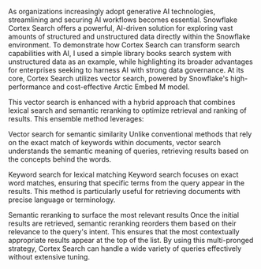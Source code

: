 As organizations increasingly adopt generative AI technologies, streamlining and securing AI workflows becomes essential. Snowflake Cortex Search offers a powerful, AI-driven solution for exploring vast amounts of structured and unstructured data directly within the Snowflake environment. To demonstrate how Cortex Search can transform search capabilities with AI, I used a simple library books search system with unstructured data as an example, while highlighting its broader advantages for enterprises seeking to harness AI with strong data governance. At its core, Cortex Search utilizes vector search, powered by Snowflake's high-performance and cost-effective Arctic Embed M model.

This vector search is enhanced with a hybrid approach that combines lexical search and semantic reranking to optimize retrieval and ranking of results.  This ensemble method leverages:

Vector search for semantic similarity
Unlike conventional methods that rely on the exact match of keywords within documents, vector search understands the semantic meaning of queries, retrieving results based on the concepts behind the words.

Keyword search for lexical matching
Keyword search focuses on exact word matches, ensuring that specific terms from the query appear in the results. This method is particularly useful for retrieving documents with precise language or terminology.

Semantic reranking to surface the most relevant results
Once the initial results are retrieved, semantic reranking reorders them based on their relevance to the query's intent. This ensures that the most contextually appropriate results appear at the top of the list.
By using this multi-pronged strategy, Cortex Search can handle a wide variety of queries effectively without extensive tuning.


